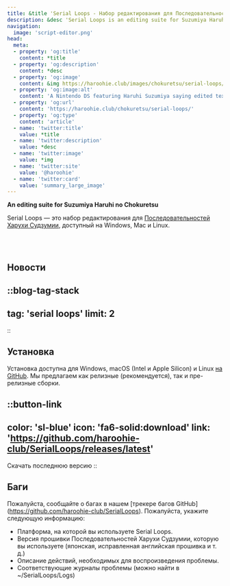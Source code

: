 ```yaml
---
title: &title 'Serial Loops - Набор редактирования для Последовательностей Харухи Судзумии'
description: &desc 'Serial Loops is an editing suite for Suzumiya Haruhi no Chokuretsu (The Series of Haruhi Suzumiya), available for Windows, Mac and Linux.'
navigation:
  image: 'script-editor.png'
head:
  meta:
  - property: 'og:title'
    content: *title
  - property: 'og:description'
    content: *desc
  - property: 'og:image'
    content: &img https://haroohie.club/images/chokuretsu/serial-loops/script-editor.png
  - property: 'og:image:alt'
    content: 'A Nintendo DS featuring Haruhi Suzumiya saying edited text.'
  - property: 'og:url'
    content: 'https://haroohie.club/chokuretsu/serial-loops/'
  - property: 'og:type'
    content: 'article'
  - name: 'twitter:title'
    value: *title
  - name: 'twitter:description'
    value: *desc
  - name: 'twitter:image'
    value: *img
  - name: 'twitter:site'
    value: '@haroohie'
  - name: 'twitter:card'
    value: 'summary_large_image'
---
```

<b class="sl-header">An editing suite for Suzumiya Haruhi no Chokuretsu</b> 

Serial Loops — это набор редактирования для [Последовательностей Харухи Судзумии](/chokuretsu), доступный на Windows, Mac и Linux.

<br />
<br />

## Новости
::blog-tag-stack
---
tag: 'serial loops'
limit: 2
---
::

## Установка
Установка доступна для Windows, macOS (Intel и Apple Silicon) и Linux [на GitHub](https://github.com/haroohie-club/SerialLoops/releases). Мы предлагаем как релизные (рекомендуется), так и пре-релизные сборки.


::button-link
---
color: 'sl-blue'
icon: 'fa6-solid:download'
link: 'https://github.com/haroohie-club/SerialLoops/releases/latest'
---
Скачать последнюю версию
::


## Баги
Пожалуйста, сообщайте о багах в нашем [трекере багов GitHub] (https://github.com/haroohie-club/SerialLoops). Пожалуйста, укажите следующую информацию:
* Платформа, на которой вы используете Serial Loops.
* Версия прошивки Последовательностей Харухи Судзумии, которую вы используете (японская, исправленная английская прошивка и т. д.)
* Описание действий, необходимых для воспроизведения проблемы.
* Соответствующие журналы проблемы (можно найти в ~/SerialLoops/Logs)